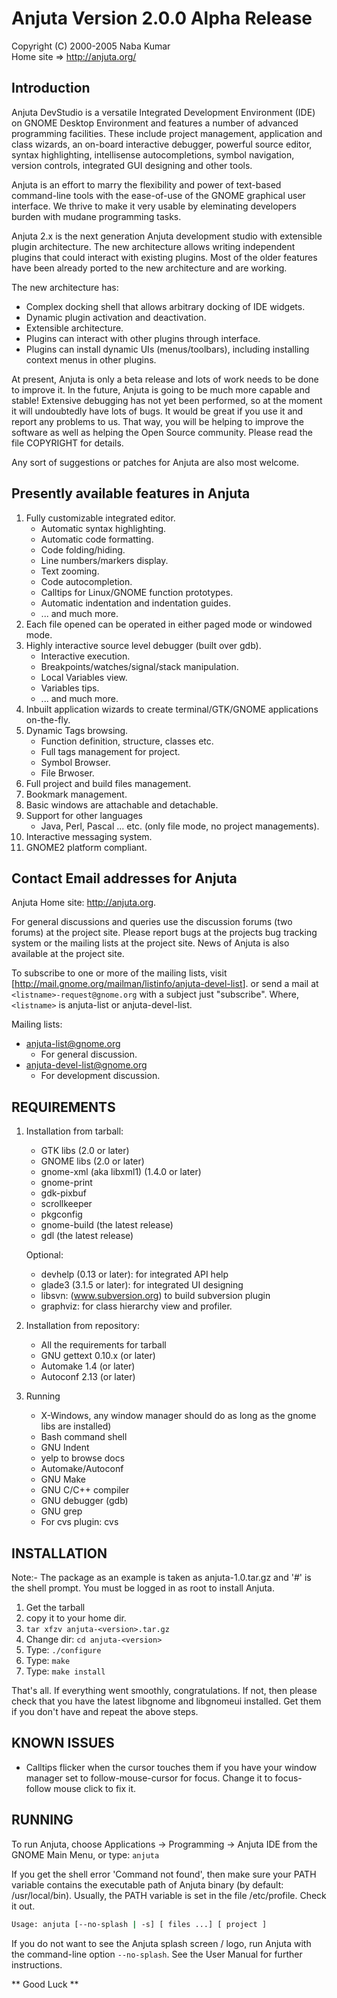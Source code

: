 # Anjuta Version 2.0.0 Alpha Release

Copyright (C) 2000-2005 Naba Kumar  
Home site => <http://anjuta.org/>

## Introduction

Anjuta DevStudio is a versatile Integrated Development Environment (IDE)
on GNOME Desktop Environment and features a number of advanced
programming facilities. These include project management, application and
class wizards, an on-board interactive debugger, powerful source editor,
syntax highlighting, intellisense autocompletions, symbol navigation,
version controls, integrated GUI designing and other tools.

Anjuta is an effort to marry the flexibility and power of text-based
command-line tools with the ease-of-use of the GNOME graphical user
interface. We thrive to make it very usable by eleminating developers
burden with mudane programming tasks.

Anjuta 2.x is the next generation Anjuta development studio with extensible
plugin architecture. The new architecture allows writing independent
plugins that could interact with existing plugins. Most of the older
features have been already ported to the new architecture and are working.

The new architecture has:

* Complex docking shell that allows arbitrary docking of IDE widgets.
* Dynamic plugin activation and deactivation.
* Extensible architecture.
* Plugins can interact with other plugins through interface.
* Plugins can install dynamic UIs (menus/toolbars), including installing
  context menus in other plugins.

At present, Anjuta is only a beta release and lots of work needs to be done to
improve it. In the future, Anjuta is going to be much more capable and stable!
Extensive debugging has not yet been performed, so at the moment it will
undoubtedly have lots of bugs. It would be great if you use it and report any
problems to us. That way, you will be helping to improve the software as well
as helping the Open Source community. Please read the file COPYRIGHT for
details.

Any sort of suggestions or patches for Anjuta are also most welcome.

## Presently available features in Anjuta

1. Fully customizable integrated editor.
    * Automatic syntax highlighting.
    * Automatic code formatting.
    * Code folding/hiding.
    * Line numbers/markers display.
    * Text zooming.
    * Code autocompletion.
    * Calltips for Linux/GNOME function prototypes.
    * Automatic indentation and indentation guides.
    * ... and much more.
2. Each file opened can be operated in either paged mode
or windowed mode.
3. Highly interactive source level debugger (built over gdb).
    * Interactive execution.
    * Breakpoints/watches/signal/stack manipulation.
    * Local Variables view.
    * Variables tips.
    * ... and much more.
4. Inbuilt application wizards to create terminal/GTK/GNOME
applications on-the-fly.
5. Dynamic Tags browsing.
    * Function definition, structure, classes etc.
    * Full tags management for project.
    * Symbol Browser.
    * File Brwoser.
6. Full project and build files management.
7. Bookmark management.
8. Basic windows are attachable and detachable.
9. Support for other languages
    * Java, Perl, Pascal ... etc. (only file mode, no project
    managements).
10. Interactive messaging system.
11. GNOME2 platform compliant.

## Contact Email addresses for Anjuta

Anjuta Home site: <http://anjuta.org>.

For general discussions and queries use the discussion forums (two forums)
at the project site. Please report bugs at the projects bug tracking system
or the mailing lists at the project site. News of Anjuta is also available
at the project site.

To subscribe to one or more of the mailing lists, visit
[<http://mail.gnome.org/mailman/listinfo/anjuta-devel-list>].
or send a mail at `<listname>-request@gnome.org` with a subject
just "subscribe". Where, `<listname>` is anjuta-list or anjuta-devel-list.

Mailing lists:

* <anjuta-list@gnome.org>
  * For general discussion.
* <anjuta-devel-list@gnome.org>
  * For development discussion.

## REQUIREMENTS

1) Installation from tarball:
    * GTK libs (2.0 or later)
    * GNOME libs (2.0 or later)
    * gnome-xml (aka libxml1) (1.4.0 or later)
    * gnome-print
    * gdk-pixbuf
    * scrollkeeper
    * pkgconfig
    * gnome-build (the latest release)
    * gdl (the latest release)

    Optional:
    * devhelp (0.13 or later): for integrated API help
    * glade3 (3.1.5 or later): for integrated UI designing
    * libsvn: (www.subversion.org) to build subversion plugin
    * graphviz: for class hierarchy view and profiler.

2) Installation from repository:
    * All the requirements for tarball
    * GNU gettext 0.10.x (or later)
    * Automake 1.4 (or later)
    * Autoconf 2.13 (or later)

3) Running
    * X-Windows, any window manager should do as long as the gnome libs
      are installed)
    * Bash command shell
    * GNU Indent
    * yelp to browse docs
    * Automake/Autoconf
    * GNU Make
    * GNU C/C++ compiler
    * GNU debugger (gdb)
    * GNU grep
    * For cvs plugin: cvs

## INSTALLATION

Note:- The package as an example is taken as anjuta-1.0.tar.gz
and '#' is the shell prompt. You must be logged in as root to
install Anjuta.

1) Get the tarball
2) copy it to your home dir.
3) `tar xfzv anjuta-<version>.tar.gz`
4) Change dir: `cd anjuta-<version>`
5) Type: `./configure`
6) Type: `make`
7) Type: `make install`

That's all. If everything went smoothly, congratulations. If not,
then please check that you have the latest libgnome and libgnomeui
installed. Get them if you don't have and repeat the above steps.

## KNOWN ISSUES

* Calltips flicker when the cursor touches them if you have your window
manager set to follow-mouse-cursor for focus. Change it to focus-follow
mouse click to fix it.

## RUNNING

To run Anjuta, choose Applications -> Programming -> Anjuta IDE from the GNOME
Main Menu, or type:   `anjuta`

If you get the shell error 'Command not found', then make sure your PATH
variable contains the executable path of Anjuta binary (by default:
/usr/local/bin). Usually, the PATH variable is set in the file
/etc/profile. Check it out.

```sh
Usage: anjuta [--no-splash | -s] [ files ...] [ project ]
```

If you do not want to see the Anjuta splash screen / logo, run Anjuta with
the command-line option `--no-splash`. See the User Manual for further
instructions.

** Good Luck **
